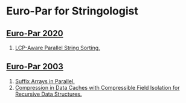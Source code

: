 # Euro-Par for Stringologist
## [Euro-Par 2020](https://dblp.org/db/conf/europar/europar2020.html)
  1. [LCP-Aware Parallel String Sorting.](https://doi.org/10.1007/978-3-030-57675-2_21)  
  
## [Euro-Par 2003](https://dblp.org/db/conf/europar/europar2003.html)
  1. [Suffix Arrays in Parallel.](https://doi.org/10.1007/978-3-540-45209-6_50)  
  2. [Compression in Data Caches with Compressible Field Isolation for Recursive Data Structures.](https://doi.org/10.1007/978-3-540-45209-6_86)  
  